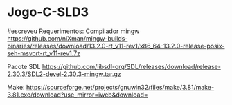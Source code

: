 # Jogo-C-SLD3
#escreveu 
Requerimentos: Compilador mingw https://github.com/niXman/mingw-builds-binaries/releases/download/13.2.0-rt_v11-rev1/x86_64-13.2.0-release-posix-seh-msvcrt-rt_v11-rev1.7z


Pacote SDL https://github.com/libsdl-org/SDL/releases/download/release-2.30.3/SDL2-devel-2.30.3-mingw.tar.gz

Make: https://sourceforge.net/projects/gnuwin32/files/make/3.81/make-3.81.exe/download?use_mirror=iweb&download=